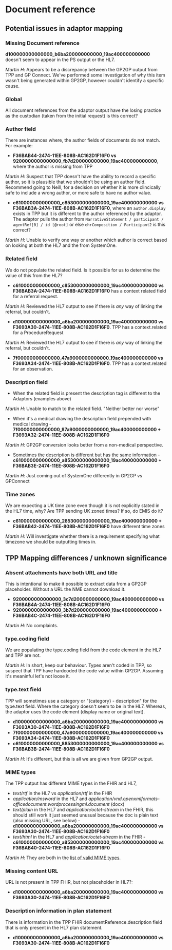 # Document reference 

## Potential issues in adaptor mapping 

### Missing Document reference

**d100000000000000_b6ba200000000000_19ac400000000000** doesn't seem to appear in the PS output or the HL7.

_Martin H_: Appears to be a discrepancy between the GP2GP output from TPP and GP Connect. We've performed some investigation of why this item wasn't being generated within GP2GP, however couldn't identify a specific cause.

### Global 

All document references from the adaptor output have the losing practice as the custodian (taken from the initial request) is this correct?

### Author field

There are instances where, the author fields of documents do not match. For example:

- **F36BAB44-2474-11EE-808B-AC162D1F16F0 vs 9200000000000000_fb7d200000000000_19ac400000000000**, where the author is missing from TPP

_Martin H_: Suspect that TPP doesn't have the ability to record a specific author, so it is plausible that we shouldn't be using an author field. Recommend going to Neill, for a decision on whether it is more clincically safe to include a wrong author, or more safe to have no author value.

- **c610000000000000_c853000000000000_19ac400000000000 vs F36BAB3A-2474-11EE-808B-AC162D1F16F0**, where an `author.display` exists in TPP but it is different to the author referenced by the adaptor. The adaptor pulls the author from `NarrativeStatement / participant / agentRef[0] / id [@root]` or else `ehrComposition / Participant2` is this correct? 

_Martin H_: Unable to verify one way or another which author is correct based on looking at both the HL7 and the from SystemOne.

### Related field

We do not populate the related field. Is it possible for us to determine the value of this from the HL7?

- **c610000000000000_c853000000000000_19ac400000000000 vs F36BAB3A-2474-11EE-808B-AC162D1F16F0** has a context related field for a referral request.

_Martin H_: Reviewed the HL7 output to see if there is _any_ way of linking the referral, but couldn't.

- **d100000000000000_a6ba200000000000_19ac400000000000 vs F3693A30-2474-11EE-808B-AC162D1F16F0**. TPP has a context.related for a ProcedureRequest

_Martin H_: Reviewed the HL7 output to see if there is _any_ way of linking the referral, but couldn't.

- **7f00000000000000_47a9000000000000_19ac400000000000 vs F3693A34-2474-11EE-808B-AC162D1F16F0**. TPP has a context.related for an observation.

### Description field

- When the related field is present the description tag is different to the Adaptors (examples above)

_Martin H_: Unable to match to the related field. "Neither better nor worse"

- When it's a medical drawing the description field prepended with medical drawing - **7f00000000000000_87a9000000000000_19ac400000000000 + F3693A32-2474-11EE-808B-AC162D1F16F0**

_Martin H_: GP2GP conversion looks better from a non-medical perspective.

- Sometimes the description is different but has the same information - **c610000000000000_a853000000000000_19ac400000000000 + F36BAB3E-2474-11EE-808B-AC162D1F16F0**

_Martin H_: Just coming out of SystemOne differently in GP2GP vs GPConnect

### Time zones 

We are expecting a UK time zone even though it is not explicitly stated in the HL7 time, why? Are TPP sending UK zoned times? If so, do EMIS do it?

- **c610000000000000_2853000000000000_19ac400000000000 + F36BAB42-2474-11EE-808B-AC162D1F16F0** have different time zones

_Martin H_: Will investigate whether there is a requirement specifying what timezone we should be outputting times in.

## TPP Mapping differences / unknown significance

### Absent attachments have both URL and title

This is intentional to make it possible to extract data from a GP2GP placeholder. Without a URL the NME cannot download it. 

- **9200000000000000_3c7d200000000000_19ac400000000000 vs F36BAB4A-2474-11EE-808B-AC162D1F16F0**
- **9200000000000000_3b7d200000000000_19ac400000000000 + F36BAB4C-2474-11EE-808B-AC162D1F16F0**

_Martin H_: No complaints.

### type.coding field

We are populating the type.coding field from the code element in the HL7 and TPP are not.

_Martin H_: In short, keep our behaviour. Types aren't coded in TPP, so suspect that TPP have hardcoded the code value within GP2GP. Assuming it's meaninful let's not loose it.

### type.text field 

TPP will sometimes use a category or "{category} - description" for the type.text field. Where the category doesn't seem to be in the HL7. Whereas, the adaptor uses the code element (display name or original text). 

 - **d100000000000000_a6ba200000000000_19ac400000000000 vs F3693A30-2474-11EE-808B-AC162D1F16F0**
 - **7f00000000000000_47a9000000000000_19ac400000000000 vs F3693A34-2474-11EE-808B-AC162D1F16F0**
 - **c610000000000000_8853000000000000_19ac400000000000 vs F36BAB3B-2474-11EE-808B-AC162D1F16F0**

_Martin H_: It's different, but this is all we are given from GP2GP output.

### MIME types

The TPP output has different MIME types in the FHIR and HL7, 

- *text/rtf*  in the HL7 vs *application/rtf* in the FHIR
- *application/msword* in the HL7 and *application/vnd.openxmlformats-officedocument.wordprocessingml.document* (docx)
- *text/plain* in the HL7 and *application/octet-stream* in the FHIR, this should still work it just seemed unusual because the doc is plain text (also missing URL, see below) - **d100000000000000_a6ba200000000000_19ac400000000000 vs F3693A30-2474-11EE-808B-AC162D1F16F0**
- *text/html* in the HL7 and *application/octet-stream* in the FHIR - **c610000000000000_a853000000000000_19ac400000000000 vs F36BAB40-2474-11EE-808B-AC162D1F16F0**

_Martin H_: They are both in the [list of valid MIME types].

[list of valid MIME types]: https://www.iana.org/assignments/media-types/media-types.xhtml

### Missing content URL 

URL is not present in TPP FHIR, but not placeholder in HL7?:

- **d100000000000000_a6ba200000000000_19ac400000000000 vs F3693A30-2474-11EE-808B-AC162D1F16F0**

### Description information in plan statement

There is information in the TPP FHIR documentReference.description field that is only present in the HL7 plan statement.

- **d100000000000000_a6ba200000000000_19ac400000000000 vs F3693A30-2474-11EE-808B-AC162D1F16F0**  






